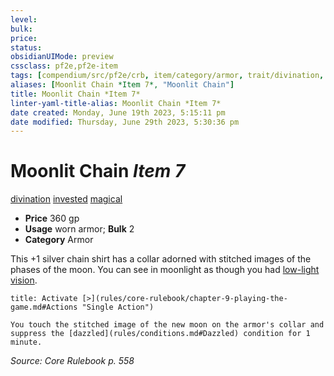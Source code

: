 ```yaml
---
level:
bulk:
price:
status:
obsidianUIMode: preview
cssclass: pf2e,pf2e-item
tags: [compendium/src/pf2e/crb, item/category/armor, trait/divination, trait/invested, trait/magical]
aliases: [Moonlit Chain *Item 7*, "Moonlit Chain"]
title: Moonlit Chain *Item 7*
linter-yaml-title-alias: Moonlit Chain *Item 7*
date created: Monday, June 19th 2023, 5:15:11 pm
date modified: Thursday, June 29th 2023, 5:30:36 pm
---
```


# Moonlit Chain *Item 7*

[divination](rules/traits/divination.md) [invested](rules/traits/invested.md) [magical](rules/traits/magical.md)  

- **Price** 360 gp
- **Usage** worn armor; **Bulk** 2
- **Category** Armor

This +1 silver chain shirt has a collar adorned with stitched images of the phases of the moon. You can see in moonlight as though you had [low-light vision](rules/abilities/low-light-vision.md).

```ad-embed-ability
title: Activate [>](rules/core-rulebook/chapter-9-playing-the-game.md#Actions "Single Action")

You touch the stitched image of the new moon on the armor's collar and suppress the [dazzled](rules/conditions.md#Dazzled) condition for 1 minute.
```

*Source: Core Rulebook p. 558*

